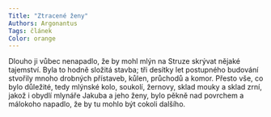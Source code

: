 ```yaml
---
Title: "Ztracené ženy"
Authors: Argonantus
Tags: článek
Color: orange
---
```

Dlouho ji vůbec nenapadlo, že by mohl mlýn na Struze skrývat nějaké
tajemství. Byla to hodně složitá stavba; tři desítky let postupného
budování stvořily mnoho drobných přístaveb, kůlen, průchodů
a komor. Přesto vše, co bylo důležité, tedy mlýnské kolo, soukolí,
žernovy, sklad mouky a sklad zrní, jakož i obydlí mlynáře Jakuba a
jeho ženy, bylo pěkně nad povrchem a málokoho napadlo, že by tu
mohlo být cokoli dalšího.
